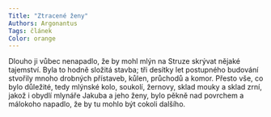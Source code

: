 ```yaml
---
Title: "Ztracené ženy"
Authors: Argonantus
Tags: článek
Color: orange
---
```

Dlouho ji vůbec nenapadlo, že by mohl mlýn na Struze skrývat nějaké
tajemství. Byla to hodně složitá stavba; tři desítky let postupného
budování stvořily mnoho drobných přístaveb, kůlen, průchodů
a komor. Přesto vše, co bylo důležité, tedy mlýnské kolo, soukolí,
žernovy, sklad mouky a sklad zrní, jakož i obydlí mlynáře Jakuba a
jeho ženy, bylo pěkně nad povrchem a málokoho napadlo, že by tu
mohlo být cokoli dalšího.
